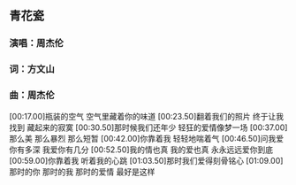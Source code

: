 ## 青花瓷 
### 演唱：周杰伦 
### 词：方文山 
### 曲：周杰伦 

[00:17.00]瓶装的空气 空气里藏着你的味道 
[00:23.50]翻着我们的照片 终于让我找到 藏起来的寂寞 
[00:30.50]那时候我们还年少 轻狂的爱情像梦一场 
[00:37.00]那么美 那么暴烈 那么短暂 
[00:42.00]你靠着我 轻轻地喘着气 
[00:46.50]问我爱你有多深 我爱你有几分 
[00:52.50]我的情也真 我的爱也真 永永远远爱你到底 
[00:59.00]你靠着我 听着我的心跳 
[01:03.50]那时我们爱得刻骨铭心 
[01:09.00]那时的你 那时的我 那时的爱情
最好是这样